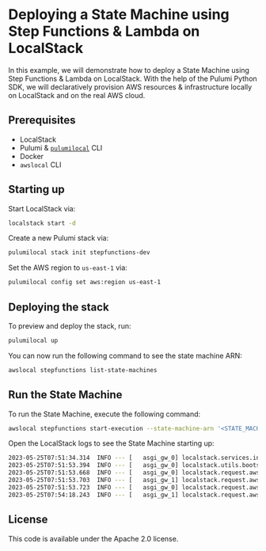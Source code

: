 # Deploying a State Machine using Step Functions & Lambda on LocalStack

In this example, we will demonstrate how to deploy a State Machine using Step Functions & Lambda on LocalStack. With the help of the Pulumi Python SDK, we will declaratively provision AWS resources & infrastructure locally on LocalStack and on the real AWS cloud.

## Prerequisites

- LocalStack
- Pulumi & [`pulumilocal`](https://github.com/localstack/pulumi-local) CLI
- Docker
- `awslocal` CLI

## Starting up

Start LocalStack via:

```bash
localstack start -d
```

Create a new Pulumi stack via:

```bash
pulumilocal stack init stepfunctions-dev
```

Set the AWS region to `us-east-1` via:

```bash
pulumilocal config set aws:region us-east-1
```

## Deploying the stack

To preview and deploy the stack, run:

```bash
pulumilocal up
```

You can now run the following command to see the state machine ARN:

```bash
awslocal stepfunctions list-state-machines
```

## Run the State Machine

To run the State Machine, execute the following command:

```bash
awslocal stepfunctions start-execution --state-machine-arn '<STATE_MACHINE_ARN>'
```

Open the LocalStack logs to see the State Machine starting up:

```bash
2023-05-25T07:51:34.314  INFO --- [   asgi_gw_0] localstack.services.infra  : Starting mock StepFunctions service on http ports 443/4566 ...
2023-05-25T07:51:53.394  INFO --- [   asgi_gw_0] localstack.utils.bootstrap : Execution of "require" took 19131.07ms
2023-05-25T07:51:53.668  INFO --- [   asgi_gw_0] localstack.request.aws     : AWS stepfunctions.CreateStateMachine => 200
2023-05-25T07:51:53.703  INFO --- [   asgi_gw_1] localstack.request.aws     : AWS stepfunctions.DescribeStateMachine => 200
2023-05-25T07:51:53.723  INFO --- [   asgi_gw_0] localstack.request.aws     : AWS stepfunctions.ListTagsForResource => 200
2023-05-25T07:54:18.243  INFO --- [   asgi_gw_1] localstack.request.aws     : AWS stepfunctions.StartExecution => 200
```

## License

This code is available under the Apache 2.0 license.
